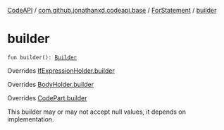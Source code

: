 [CodeAPI](../../index.md) / [com.github.jonathanxd.codeapi.base](../index.md) / [ForStatement](index.md) / [builder](.)

# builder

`fun builder(): `[`Builder`](-builder/index.md)

Overrides [IfExpressionHolder.builder](../-if-expression-holder/builder.md)

Overrides [BodyHolder.builder](../-body-holder/builder.md)

Overrides [CodePart.builder](../../com.github.jonathanxd.codeapi/-code-part/builder.md)

This builder may or may not accept null values, it depends on implementation.

